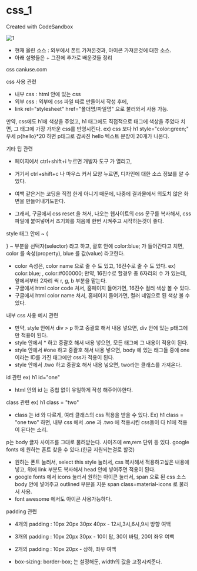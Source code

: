 # css_1
Created with CodeSandbox

![1](https://user-images.githubusercontent.com/37132897/157812077-5cd6a960-4538-472c-a51b-949f42e8dbee.JPG)

- 현재 올린 소스 : 외부에서 폰트 가져온것과, 아이콘 가져온것에 대한 소스.
- 아래 설명들은 + 그전에 추가로 배운것들 정리

css
caniuse.com

css 사용 관련
- 내부 css : html 안에 있는 css
- 외부 css : 외부에 css 파일 따로 만들어서 작성 후에,
- link rel="stylesheet" href="폴더명/파일명" 으로 불러와서 사용 가능. 

만약, css에도 h1에 색상을 주었고, h1 태그에도 직접적으로 태그에 색상을 주었다 치면, 그 태그에 가장 가까운 css를 반영시킨다.
ex) css 보다 h1 style="color:green;" 우세 
p{hello}*20 하면 p태그로 감싸진 hello 텍스트 문장이 20개가 나온다. 

기타 팁 관련
- 페이지에서 ctrl+shift+i 누르면 개발자 도구 가 열리고,
- 거기서 ctrl+shift+c 나 마우스 커서 모양 누르면, 디자인에 대한 소스 정보를 알 수 있다.

- 여백 같은거는 코딩을 직접 한게 아니기 때문에, 나중에 결과물에서 의도치 않은 화면을 만들어내기도한다. 
- 그래서, 구글에서 css reset 을 쳐서, 나오는 웹사이트의 css 문구를 복사해서,
css 파일에 붙여넣어서 초기화를 처음에 한번 시켜주고 시작하는것이 좋다. 
 
style 태그 안에 ~ {

} ~ 부분을 선택자(selector) 라고 하고, 
괄호 안에 color:blue; 가 들어간다고 치면,
color 를 속성(property), blue 를 값(value) 라고한다.

- color 속성은, color name 으로 줄 수 도 있고, 16진수로 줄 수 도 있다.
ex) color:blue; , color:#000000; 
만약, 16진수로 할경우 총 6자리의 수 가 있는데, 앞에서부터 2자리 씩 r, g, b 부분을 맡는다.
- 구글에서 html color code 쳐서, 홈페이지 들어가면, 16진수 컬러 색상 볼 수 있다.
- 구글에서 html color name 쳐서, 홈페이지 들어가면, 컬러 네임으로 된 색상 볼 수 있다.

내부 css 사용 예시 관련
- 만약, style 안에서 div > p 하고 중괄호 해서 내용 넣으면, div 안에 있는 p태그에만 적용이 된다.
- style 안에서 * 하고 중괄호 해서 내용 넣으면, 모든 태그에 그 내용이 적용이 된다.
- style 안에서 #one 하고 중괄호 해서 내용 넣으면, body 에 있는 태그들 중에 one 이라는 ID를 가진 태그에만 css가 적용이 된다.
- style 안에서 .two 하고 중괄호 해서 내용 넣으면, two라는 클래스를 가져온다.

id 관련 ex) h1 id="one"
- html 안의 id 는 중첩 없이 유일하게 작성 해주어야한다.

class 관련 ex) h1 class = "two"
- class 는 id 와 다르게, 여러 클래스의 css 적용을 받을 수 있다.
Ex) h1 class = "one two"  하면, 내부 css 에서 .one 과 .two 에 적용시킨 css들이 다 h1에 적용이 된다는 소리.

p는 body 글자 사이즈를 그대로 물려받는다. 
사이즈에 em,rem 단위 등 있다.
google fonts 에 원하는 폰트 찾을 수 있다.(한글 지원되는걸로 할것)
- 원하는 폰트 눌러서, select this style 눌러서, css 복사해서 적용하고싶은 내용에 넣고,
위에 link 부분도 복사해서 head 안에 넣어주면 적용이 된다.
- google fonts 에서 icons 눌러서 원하는 아이콘 눌러서, span 으로 된 css 소스 
body 안에 넣어주고 outlined 부분을 지운 span class=material-icons 로 불러서 사용.
- font awesome 에서도 아이콘 사용가능하다.

padding 관련
- 4개의 padding : 10px 20px 30px 40px - 12시,3시,6시,9시 방향 여백
- 3개의 padding : 10px 20px 30px - 10이 탑, 30이 바텀, 20이 좌우 여백
- 2개의 padding : 10px 20px - 상하, 좌우 여백

- box-sizing: border-box; 는 설정해둔, width의 값을 고정시켜준다.

